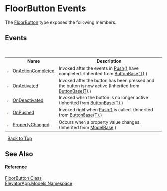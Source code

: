 # FloorButton Events
 

The <a href="T_ElevatorApp_Models_FloorButton">FloorButton</a> type exposes the following members.


## Events
&nbsp;<table><tr><th></th><th>Name</th><th>Description</th></tr><tr><td>![Public event](media/pubevent.gif "Public event")</td><td><a href="E_ElevatorApp_Models_ButtonBase_1_OnActionCompleted">OnActionCompleted</a></td><td>
Invoked after the events in <a href="M_ElevatorApp_Models_ButtonBase_1_Push">Push()</a> have completed.
 (Inherited from <a href="T_ElevatorApp_Models_ButtonBase_1">ButtonBase(T)</a>.)</td></tr><tr><td>![Public event](media/pubevent.gif "Public event")</td><td><a href="E_ElevatorApp_Models_ButtonBase_1_OnActivated">OnActivated</a></td><td>
Invoked after the button has been pressed and the button is now active
 (Inherited from <a href="T_ElevatorApp_Models_ButtonBase_1">ButtonBase(T)</a>.)</td></tr><tr><td>![Public event](media/pubevent.gif "Public event")</td><td><a href="E_ElevatorApp_Models_ButtonBase_1_OnDeactivated">OnDeactivated</a></td><td>
Invoked when the button is no longer active
 (Inherited from <a href="T_ElevatorApp_Models_ButtonBase_1">ButtonBase(T)</a>.)</td></tr><tr><td>![Public event](media/pubevent.gif "Public event")</td><td><a href="E_ElevatorApp_Models_ButtonBase_1_OnPushed">OnPushed</a></td><td>
Invoked right when <a href="M_ElevatorApp_Models_ButtonBase_1_Push">Push()</a> is called.
 (Inherited from <a href="T_ElevatorApp_Models_ButtonBase_1">ButtonBase(T)</a>.)</td></tr><tr><td>![Public event](media/pubevent.gif "Public event")</td><td><a href="E_ElevatorApp_Models_ModelBase_PropertyChanged">PropertyChanged</a></td><td>
Occurs when a property value changes.
 (Inherited from <a href="T_ElevatorApp_Models_ModelBase">ModelBase</a>.)</td></tr></table>&nbsp;
<a href="#floorbutton-events">Back to Top</a>

## See Also


#### Reference
<a href="T_ElevatorApp_Models_FloorButton">FloorButton Class</a><br /><a href="N_ElevatorApp_Models">ElevatorApp.Models Namespace</a><br />